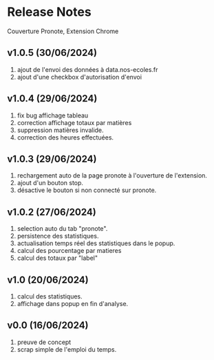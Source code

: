 Release Notes
=============
Couverture Pronote, Extension Chrome

v1.0.5 (30/06/2024)
------
1. ajout de l'envoi des données à data.nos-ecoles.fr
2. ajout d'une checkbox d'autorisation d'envoi

v1.0.4 (29/06/2024)
------
1. fix bug affichage tableau
2. correction affichage totaux par matières
3. suppression matières invalide.
4. correction des heures effectuées.

v1.0.3 (29/06/2024)
------
1. rechargement auto de la page pronote à l'ouverture de l'extension.
2. ajout d'un bouton stop.
3. désactive le bouton si non connecté sur pronote.

v1.0.2 (27/06/2024)
------
1. selection auto du tab "pronote".
2. persistence des statistiques.
3. actualisation temps réel des statistiques dans le popup.
4. calcul des pourcentage par matieres
5. calcul des totaux par "label"

v1.0 (20/06/2024)
-------
1. calcul des statistiques.
2. affichage dans popup en fin d'analyse.

v0.0 (16/06/2024)
-------
1. preuve de concept
2. scrap simple de l'emploi du temps.